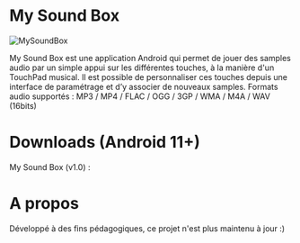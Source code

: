 # My Sound Box

![MySoundBox](https://user-images.githubusercontent.com/38272817/196050760-914549cc-bbc4-47b1-b8fd-299a9e9a69dd.png)

My Sound Box est une application Android qui permet de jouer des samples audio par un simple appui sur les différentes touches, à la manière d'un TouchPad musical. Il est possible de personnaliser ces touches depuis une interface de paramétrage et d’y associer de nouveaux samples.
Formats audio supportés : MP3 / MP4 / FLAC / OGG / 3GP / WMA / M4A / WAV (16bits)

# Downloads (Android 11+)

My Sound Box (v1.0) :  

# A propos

Développé à des fins pédagogiques, ce projet n'est plus maintenu à jour :)
